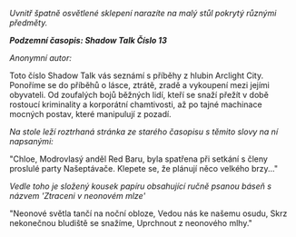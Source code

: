 _Uvnitř špatně osvětlené sklepení narazíte na malý stůl pokrytý různými předměty._

**_Podzemní časopis: Shadow Talk Číslo 13_**

_Anonymní autor:_

Toto číslo Shadow Talk vás seznámí s příběhy z hlubin Arclight City. Ponoříme se do příběhů o lásce, ztrátě, zradě a vykoupení mezi jejími obyvateli. Od zoufalých bojů běžných lidí, kteří se snaží přežít v době rostoucí kriminality a korporátní chamtivosti, až po tajné machinace mocných postav, které manipulují z pozadí.

_Na stole leží roztrhaná stránka ze starého časopisu s těmito slovy na ní napsanými:_

"Chloe, Modrovlasý anděl Red Baru, byla spatřena při setkání s členy proslulé party Našeptávače. Klepete se, že plánují něco velkého brzy..."

_Vedle toho je složený kousek papíru obsahující ručně psanou báseň s názvem 'Ztraceni v neonovém mlze'_

"Neonové světla tančí na noční obloze,
Vedou nás ke našemu osudu,
Skrz nekonečnou bludiště se snažíme,
Uprchnout z neonového mlhy."
